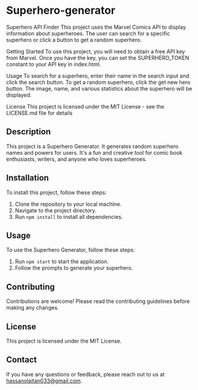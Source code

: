 # Superhero-generator

Superhero API Finder
This project uses the Marvel Comics API to display information about superheroes. The user can search for a specific superhero or click a button to get a random superhero.

Getting Started
To use this project, you will need to obtain a free API key from Marvel. Once you have the key, you can set the SUPERHERO_TOKEN constant to your API key in index.html.

Usage
To search for a superhero, enter their name in the search input and click the search button. To get a random superhero, click the get new hero button. The image, name, and various statistics about the superhero will be displayed.

License
This project is licensed under the MIT License - see the LICENSE.md file for details

## Description
This project is a Superhero Generator. It generates random superhero names and powers for users. It's a fun and creative tool for comic book enthusiasts, writers, and anyone who loves superheroes.

## Installation
To install this project, follow these steps:
1. Clone the repository to your local machine.
2. Navigate to the project directory.
3. Run `npm install` to install all dependencies.

## Usage
To use the Superhero Generator, follow these steps:
1. Run `npm start` to start the application.
2. Follow the prompts to generate your superhero.

## Contributing
Contributions are welcome! Please read the contributing guidelines before making any changes.

## License
This project is licensed under the MIT License.

## Contact
If you have any questions or feedback, please reach out to us at hassanolaitan033@gmail.com.

